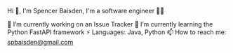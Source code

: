<!--
**sbaisden25/sbaisden25** is a ✨ _special_ ✨ repository because its `README.md` (this file) appears on your GitHub profile.

Here are some ideas to get you started:

- 🔭 I’m currently working on ...
- 🌱 I’m currently learning ...
- 👯 I’m looking to collaborate on ...
- 🤔 I’m looking for help with ...
- 💬 Ask me about ...
- 📫 How to reach me: ...
- 😄 Pronouns: ...
- ⚡ Fun fact: ...
-->

Hi 👋,
I'm Spencer Baisden, I'm a software engineer 👨‍💻

🔭 I’m currently working on an Issue Tracker
🌱 I’m currently learning the Python FastAPI framework
⚡ Languages: Java, Python
📫 How to reach me: spbaisden@gmail.com
